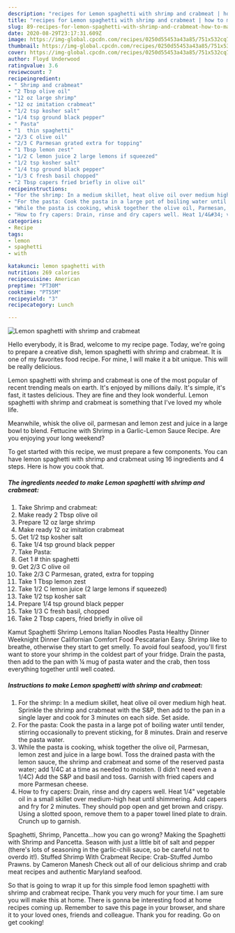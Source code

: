 ```yaml
---
description: "recipes for Lemon spaghetti with shrimp and crabmeat | how to make the best Lemon spaghetti with shrimp and crabmeat"
title: "recipes for Lemon spaghetti with shrimp and crabmeat | how to make the best Lemon spaghetti with shrimp and crabmeat"
slug: 89-recipes-for-lemon-spaghetti-with-shrimp-and-crabmeat-how-to-make-the-best-lemon-spaghetti-with-shrimp-and-crabmeat
date: 2020-08-29T23:17:31.609Z
image: https://img-global.cpcdn.com/recipes/0250d55453a43a85/751x532cq70/lemon-spaghetti-with-shrimp-and-crabmeat-recipe-main-photo.jpg
thumbnail: https://img-global.cpcdn.com/recipes/0250d55453a43a85/751x532cq70/lemon-spaghetti-with-shrimp-and-crabmeat-recipe-main-photo.jpg
cover: https://img-global.cpcdn.com/recipes/0250d55453a43a85/751x532cq70/lemon-spaghetti-with-shrimp-and-crabmeat-recipe-main-photo.jpg
author: Floyd Underwood
ratingvalue: 3.6
reviewcount: 7
recipeingredient:
- " Shrimp and crabmeat"
- "2 Tbsp olive oil"
- "12 oz large shrimp"
- "12 oz imitation crabmeat"
- "1/2 tsp kosher salt"
- "1/4 tsp ground black pepper"
- " Pasta"
- "1  thin spaghetti"
- "2/3 C olive oil"
- "2/3 C Parmesan grated extra for topping"
- "1 Tbsp lemon zest"
- "1/2 C lemon juice 2 large lemons if squeezed"
- "1/2 tsp kosher salt"
- "1/4 tsp ground black pepper"
- "1/3 C fresh basil chopped"
- "2 Tbsp capers fried briefly in olive oil"
recipeinstructions:
- "For the shrimp: In a medium skillet, heat olive oil over medium high heat. Sprinkle the shrimp and crabmeat with the S&amp;P, then add to the pan in a single layer and cook for 3 minutes on each side. Set aside."
- "For the pasta: Cook the pasta in a large pot of boiling water until tender, stirring occasionally to prevent sticking, for 8 minutes. Drain and reserve the pasta water."
- "While the pasta is cooking, whisk together the olive oil, Parmesan, lemon zest and juice in a large bowl. Toss the drained pasta with the lemon sauce, the shrimp and crabmeat and some of the reserved pasta water; add 1/4C at a time as needed to moisten. (I didn&#39;t need even a 1/4C) Add the S&amp;P and basil and toss. Garnish with fried capers and more Parmesan cheese."
- "How to fry capers: Drain, rinse and dry capers well. Heat 1/4&#34; vegetable oil in a small skillet over medium-high heat until shimmering. Add capers and fry for 2 minutes. They should pop open and get brown and crispy. Using a slotted spoon, remove them to a paper towel lined plate to drain. Crunch up to garnish."
categories:
- Recipe
tags:
- lemon
- spaghetti
- with

katakunci: lemon spaghetti with 
nutrition: 269 calories
recipecuisine: American
preptime: "PT30M"
cooktime: "PT55M"
recipeyield: "3"
recipecategory: Lunch

---
```



![Lemon spaghetti with shrimp and crabmeat](https://img-global.cpcdn.com/recipes/0250d55453a43a85/751x532cq70/lemon-spaghetti-with-shrimp-and-crabmeat-recipe-main-photo.jpg)

Hello everybody, it is Brad, welcome to my recipe page. Today, we're going to prepare a creative dish, lemon spaghetti with shrimp and crabmeat. It is one of my favorites food recipe. For mine, I will make it a bit unique. This will be really delicious.

Lemon spaghetti with shrimp and crabmeat is one of the most popular of recent trending meals on earth. It's enjoyed by millions daily. It's simple, it's fast, it tastes delicious. They are fine and they look wonderful. Lemon spaghetti with shrimp and crabmeat is something that I've loved my whole life.

Meanwhile, whisk the olive oil, parmesan and lemon zest and juice in a large bowl to blend. Fettucine with Shrimp in a Garlic-Lemon Sauce Recipe. Are you enjoying your long weekend?


To get started with this recipe, we must prepare a few components. You can have lemon spaghetti with shrimp and crabmeat using 16 ingredients and 4 steps. Here is how you cook that.

<!--inarticleads1-->

##### The ingredients needed to make Lemon spaghetti with shrimp and crabmeat:

1. Take  Shrimp and crabmeat:
1. Make ready 2 Tbsp olive oil
1. Prepare 12 oz large shrimp
1. Make ready 12 oz imitation crabmeat
1. Get 1/2 tsp kosher salt
1. Take 1/4 tsp ground black pepper
1. Take  Pasta:
1. Get 1 # thin spaghetti
1. Get 2/3 C olive oil
1. Take 2/3 C Parmesan, grated, extra for topping
1. Take 1 Tbsp lemon zest
1. Take 1/2 C lemon juice (2 large lemons if squeezed)
1. Take 1/2 tsp kosher salt
1. Prepare 1/4 tsp ground black pepper
1. Take 1/3 C fresh basil, chopped
1. Take 2 Tbsp capers, fried briefly in olive oil


Kamut Spaghetti Shrimp Lemons Italian Noodles Pasta Healthy Dinner Weeknight Dinner Californian Comfort Food Pescatarian Easy. Shrimp like to breathe, otherwise they start to get smelly. To avoid foul seafood, you&#39;ll first want to store your shrimp in the coldest part of your fridge. Drain the pasta, then add to the pan with ¼ mug of pasta water and the crab, then toss everything together until well coated. 

<!--inarticleads2-->

##### Instructions to make Lemon spaghetti with shrimp and crabmeat:

1. For the shrimp: In a medium skillet, heat olive oil over medium high heat. Sprinkle the shrimp and crabmeat with the S&amp;P, then add to the pan in a single layer and cook for 3 minutes on each side. Set aside.
1. For the pasta: Cook the pasta in a large pot of boiling water until tender, stirring occasionally to prevent sticking, for 8 minutes. Drain and reserve the pasta water.
1. While the pasta is cooking, whisk together the olive oil, Parmesan, lemon zest and juice in a large bowl. Toss the drained pasta with the lemon sauce, the shrimp and crabmeat and some of the reserved pasta water; add 1/4C at a time as needed to moisten. (I didn&#39;t need even a 1/4C) Add the S&amp;P and basil and toss. Garnish with fried capers and more Parmesan cheese.
1. How to fry capers: Drain, rinse and dry capers well. Heat 1/4&#34; vegetable oil in a small skillet over medium-high heat until shimmering. Add capers and fry for 2 minutes. They should pop open and get brown and crispy. Using a slotted spoon, remove them to a paper towel lined plate to drain. Crunch up to garnish.


Spaghetti, Shrimp, Pancetta…how you can go wrong? Making the Spaghetti with Shrimp and Pancetta. Season with just a little bit of salt and pepper (there&#39;s lots of seasoning in the garlic-chili sauce, so be careful not to overdo it!). Stuffed Shrimp With Crabmeat Recipe: Crab-Stuffed Jumbo Prawns. by Cameron Manesh Check out all of our delicious shrimp and crab meat recipes and authentic Maryland seafood. 

So that is going to wrap it up for this simple food lemon spaghetti with shrimp and crabmeat recipe. Thank you very much for your time. I am sure you will make this at home. There is gonna be interesting food at home recipes coming up. Remember to save this page in your browser, and share it to your loved ones, friends and colleague. Thank you for reading. Go on get cooking!
